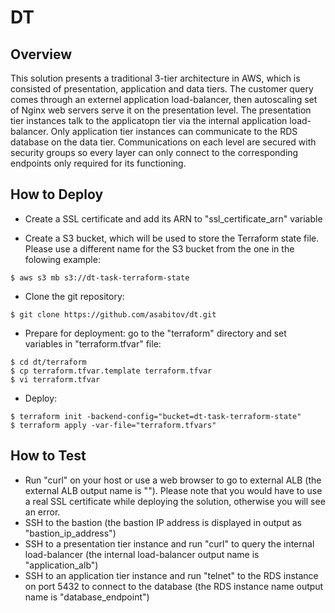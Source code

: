# DT

## Overview
This solution presents a traditional 3-tier architecture in AWS, which is consisted of presentation, application and data tiers. The customer query comes through an externel application load-balancer, then autoscaling set of Nginx web servers serve it on the presentation level. The presentation tier instances talk to the applicatopn tier via the internal application load-balancer. Only application tier instances can communicate to the RDS database on the data tier. Communications on each level are secured with security groups so every layer can only connect to the corresponding endpoints only required for its functioning.       


## How to Deploy

- Create a SSL certificate and add its ARN to "ssl_certificate_arn" variable

- Create a S3 bucket, which will be used to store the Terraform state file. Please use a different name for the S3 bucket from the one in the folowing example:
```
$ aws s3 mb s3://dt-task-terraform-state
```
- Clone the git repository:
```
$ git clone https://github.com/asabitov/dt.git
```
- Prepare for deployment: go to the "terraform" directory and set variables in "terraform.tfvar" file:
```
$ cd dt/terraform
$ cp terraform.tfvar.template terraform.tfvar
$ vi terraform.tfvar
```
- Deploy:
``` 
$ terraform init -backend-config="bucket=dt-task-terraform-state"
$ terraform apply -var-file="terraform.tfvars"
```

## How to Test
- Run "curl" on your host or use a web browser to go to external ALB (the external ALB output name is ""). Please note that you would have to use a real SSL certificate while deploying the solution, otherwise you will see an error.
- SSH to the bastion (the bastion IP address is displayed in output as "bastion_ip_address")
- SSH to a presentation tier instance and run "curl" to query the internal load-balancer (the internal load-balancer output name is "application_alb") 
- SSH to an application tier instance and run "telnet" to the RDS instance on port 5432 to connect to the database (the RDS instance name output name is "database_endpoint") 
     
